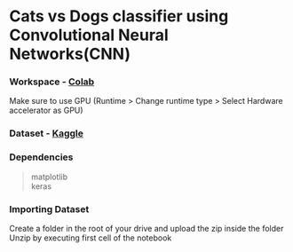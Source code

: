 # Cats vs Dogs classifier using Convolutional Neural Networks(CNN)

### Workspace - [Colab](https://colab.research.google.com/)
Make sure to use GPU (Runtime > Change runtime type > Select Hardware accelerator as GPU) 

### Dataset - [Kaggle](https://www.kaggle.com/c/dogs-vs-cats)

### Dependencies
> matplotlib\
> keras

### Importing Dataset
Create a folder in the root of your drive and upload the zip inside the folder\
Unzip by executing first cell of the notebook
